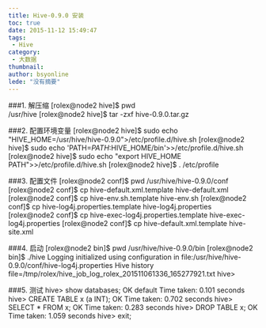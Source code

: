 ```yaml
---
title: Hive-0.9.0 安装
toc: true
date: 2015-11-12 15:49:47
tags:
 - Hive
category: 
 - 大数据
thumbnail: 
author: bsyonline
lede: "没有摘要"
---
```



###1. 解压缩
    [rolex@node2 hive]$ pwd  
/usr/hive
[rolex@node2 hive]$ tar -zxf hive-0.9.0.tar.gz

###2. 配置环境变量
    [rolex@node2 hive]$ sudo echo "HIVE_HOME=/usr/hive/hive-0.9.0">/etc/profile.d/hive.sh
[rolex@node2 hive]$ sudo echo 'PATH=$PATH:$HIVE_HOME/bin'>>/etc/profile.d/hive.sh
    [rolex@node2 hive]$ sudo echo "export HIVE_HOME PATH">>/etc/profile.d/hive.sh
[rolex@node2 hive]$ . /etc/profile

###3. 配置文件
    [rolex@node2 conf]$ pwd
/usr/hive/hive-0.9.0/conf
[rolex@node2 conf]$ cp hive-default.xml.template hive-default.xml
    [rolex@node2 conf]$ cp hive-env.sh.template hive-env.sh
[rolex@node2 conf]$ cp hive-log4j.properties.template hive-log4j.properties
    [rolex@node2 conf]$ cp hive-exec-log4j.properties.template hive-exec-log4j.properties
[rolex@node2 conf]$ cp hive-default.xml.template hive-site.xml

###4. 启动
    [rolex@node2 bin]$ pwd
/usr/hive/hive-0.9.0/bin
[rolex@node2 bin]$ ./hive
    Logging initialized using configuration in file:/usr/hive/hive-0.9.0/conf/hive-log4j.properties
    Hive history file=/tmp/rolex/hive_job_log_rolex_201511061336_165277921.txt
    hive>

###5. 测试
    hive> show databases;
    OK
    default
    Time taken: 0.101 seconds
    hive> CREATE TABLE x (a INT);
    OK
    Time taken: 0.702 seconds
    hive> SELECT * FROM x;
    OK
    Time taken: 0.283 seconds
    hive> DROP TABLE x;
    OK
    Time taken: 1.059 seconds
    hive> exit;
